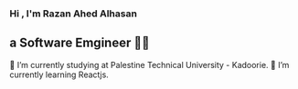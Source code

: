 ### Hi , I'm Razan Ahed Alhasan
## a Software Emgineer :woman_technologist:
🔭 I’m currently studying at Palestine Technical University - Kadoorie.
🌱 I’m currently learning Reactjs.

<!--
**Razan-Alhasan/Razan-Alhasan** is a ✨ _special_ ✨ repository because its `README.md` (this file) appears on your GitHub profile.

Here are some ideas to get you started:

- 🔭 I’m currently working on ...
- 🌱 I’m currently learning ...
- 👯 I’m looking to collaborate on ...
- 🤔 I’m looking for help with ...
- 💬 Ask me about ...
- 📫 How to reach me: ...
- 😄 Pronouns: ...
- ⚡ Fun fact: ...
-->
